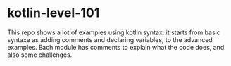 # kotlin-level-101

This repo shows a lot of examples using kotlin syntax. it starts from basic syntaxe as adding comments and declaring variables, to the advanced examples.
Each module has comments to explain what the code does, and also some challenges.

